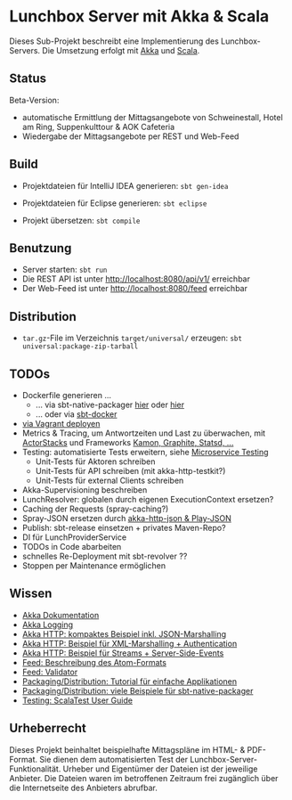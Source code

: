 Lunchbox Server mit Akka & Scala
================================

Dieses Sub-Projekt beschreibt eine Implementierung des Lunchbox-Servers. Die Umsetzung erfolgt mit [Akka](http://akka.io) und [Scala](http://www.scala-lang.org).



Status
------

Beta-Version:

* automatische Ermittlung der Mittagsangebote von Schweinestall, Hotel am Ring, Suppenkulttour & AOK Cafeteria
* Wiedergabe der Mittagsangebote per REST und Web-Feed



Build
-----

* Projektdateien für IntelliJ IDEA generieren: `sbt gen-idea`
* Projektdateien für Eclipse generieren: `sbt eclipse`

* Projekt übersetzen: `sbt compile`



Benutzung
---------

* Server starten: `sbt run`
* Die REST API ist unter [http://localhost:8080/api/v1/](http://localhost:8080/api/v1/) erreichbar
* Der Web-Feed ist unter [http://localhost:8080/feed](http://localhost:8080/feed) erreichbar



Distribution
------------

* `tar.gz`-File im Verzeichnis `target/universal/` erzeugen: `sbt universal:package-zip-tarball`



TODOs
-----

* Dockerfile generieren ...
  * ... via sbt-native-packager [hier](http://www.scala-sbt.org/sbt-native-packager/archetypes/java_server/my-first-project.html) oder [hier](https://github.com/pussinboots/sbt-rpm/blob/master/project/packaging.scala)
  * ... oder via [sbt-docker](https://github.com/marcuslonnberg/sbt-docker)
* [via Vagrant deployen](https://github.com/pussinboots/sbt-rpm)
* Metrics & Tracing, um Antwortzeiten und Last zu überwachen, mit [ActorStacks](http://de.slideshare.net/EvanChan2/akka-inproductionpnw-scala2013) und Frameworks [Kamon, Graphite, Statsd, ...](http://mukis.de/pages/monitoring-akka-with-kamon/)
* Testing: automatisierte Tests erweitern, siehe [Microservice Testing](http://martinfowler.com/articles/microservice-testing/)
  * Unit-Tests für Aktoren schreiben
  * Unit-Tests für API schreiben (mit akka-http-testkit?)
  * Unit-Tests für external Clients schreiben
* Akka-Supervisioning beschreiben
* LunchResolver: globalen durch eigenen ExecutionContext ersetzen?
* Caching der Requests (spray-caching?)
* Spray-JSON ersetzen durch [akka-http-json & Play-JSON](https://github.com/hseeberger/akka-http-json)
* Publish: sbt-release einsetzen + privates Maven-Repo?
* DI für LunchProviderService
* TODOs in Code abarbeiten
* schnelles Re-Deployment mit sbt-revolver ??
* Stoppen per Maintenance ermöglichen



Wissen
------

* [Akka Dokumentation](http://akka.io/docs/)
* [Akka Logging](http://doc.akka.io/docs/akka/2.3.9/scala/logging.html)
* [Akka HTTP: kompaktes Beispiel inkl. JSON-Marshalling](https://typesafe.com/activator/template/akka-http-microservice)
* [Akka HTTP: Beispiel für XML-Marshalling + Authentication](https://github.com/akka/akka/blob/release-2.3-dev/akka-http-tests/src/test/scala/akka/http/server/TestServer.scala)
* [Akka HTTP: Beispiel für Streams + Server-Side-Events](https://github.com/hseeberger/reactive-flows)
* [Feed: Beschreibung des Atom-Formats](http://atomenabled.org/developers/syndication)
* [Feed: Validator](http://validator.w3.org/feed/)
* [Packaging/Distribution: Tutorial für einfache Applikationen](http://www.scala-sbt.org/sbt-native-packager/archetypes/java_app/my-first-project.html)
* [Packaging/Distribution: viele Beispiele für sbt-native-packager](https://github.com/muuki88/sbt-native-packager-examples)
* [Testing: ScalaTest User Guide](http://www.scalatest.org/user_guide)



Urheberrecht
------------

Dieses Projekt beinhaltet beispielhafte Mittagspläne im HTML- & PDF-Format. Sie dienen dem automatisierten Test der Lunchbox-Server-Funktionalität. Urheber und Eigentümer der Dateien ist der jeweilige Anbieter. Die Dateien waren im betroffenen Zeitraum frei zugänglich über die Internetseite des Anbieters abrufbar.
